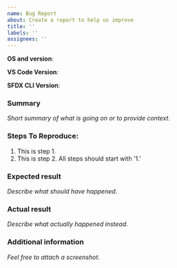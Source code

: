 ```yaml
---
name: Bug Report
about: Create a report to help us improve
title: ''
labels: ''
assignees: ''
---
```


<!--
NOTICE: While GitHub is the preferred channel for reporting issues/feedback, this is not a mechanism for receiving support under any agreement or SLA. If you require immediate assistance, please use official support channels.
-->

<!--
FOR BUGS RELATED TO THE SALESFORCE CLI, please use this repository: https://github.com/forcedotcom/cli
-->

**OS and version**:

**VS Code Version**:

**SFDX CLI Version**:


### Summary

_Short summary of what is going on or to provide context_.

### Steps To Reproduce:

1.  This is step 1.
1.  This is step 2. All steps should start with '1.'

### Expected result

_Describe what should have happened_.

### Actual result

_Describe what actually happened instead_.

### Additional information

_Feel free to attach a screenshot_.
